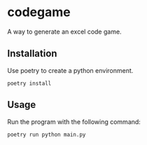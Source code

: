 # codegame
 A way to generate an excel code game. 

## Installation
Use poetry to create a python environment. 

``` 
poetry install
```

## Usage
Run the program with the following command:
```
poetry run python main.py
```
